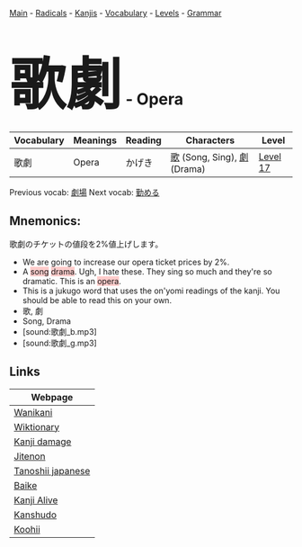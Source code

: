 <style> bigfont {font-size: 100px}</style>
[Main](../README.md) -
[Radicals](../radicals.md) -
[Kanjis](../kanjis.md) -
[Vocabulary](../vocabulary.md) -
[Levels](../levels.md) -
[Grammar](../grammar.md)
# <bigfont> 歌劇</bigfont> - Opera 

| Vocabulary | Meanings | Reading | Characters | Level |
| --- | --- | --- | --- | --- |
| 歌劇 | Opera | かげき |  [歌](../kanjis/歌.md) (Song, Sing), [劇](../kanjis/劇.md) (Drama) | [Level 17](../levels/wk_level17.md) |

Previous vocab: [劇場](劇場.md) Next vocab: [勤める](勤める.md) 

## Mnemonics:
歌劇のチケットの値段を2%値上げします。
*  We are going to increase our opera ticket prices by 2%.
* A <span style="background-color:#ffcccb"> song</span> <span style="background-color:#ffcccb"> drama</span>. Ugh, I hate these. They sing so much and they're so dramatic. This is an <span style="background-color:#ffcccb"> opera</span>.
* This is a jukugo word that uses the on'yomi readings of the kanji. You should be able to read this on your own.
* 歌, 劇
* Song, Drama
* [sound:歌劇_b.mp3]
* [sound:歌劇_g.mp3]


## Links 

| Webpage |
| --- |
| [Wanikani          ](https://www.wanikani.com/kanji/歌劇) |
| [Wiktionary        ](https://en.wiktionary.org/wiki/歌劇) |
| [Kanji damage      ](http://www.kanjidamage.com/kanji/search?utf8=✓&q=歌劇) |
| [Jitenon           ](https://jitenon.com/kanji/歌劇) |
| [Tanoshii japanese ](https://www.tanoshiijapanese.com/dictionary/kanji.cfm?k=歌劇) |
| [Baike             ](https://baike.baidu.com/item/歌劇) |
| [Kanji Alive       ](https://app.kanjialive.com/歌劇) |
| [Kanshudo          ](https://www.kanshudo.com/searchmn?q=歌劇) |
| [Koohii            ](https://kanji.koohii.com/study/kanji/歌劇) |
